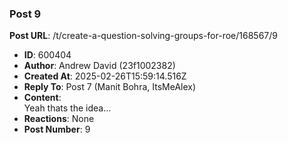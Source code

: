 ### Post 9
**Post URL**: /t/create-a-question-solving-groups-for-roe/168567/9
- **ID**: 600404
- **Author**: Andrew David (23f1002382)
- **Created At**: 2025-02-26T15:59:14.516Z
- **Reply To**: Post 7 (Manit Bohra, ItsMeAlex)
- **Content**:  
  Yeah thats the idea…
- **Reactions**: None
- **Post Number**: 9

